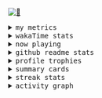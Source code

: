[![🐙](https://hits.seeyoufarm.com/api/count/incr/badge.svg?url=https%3A%2F%2Fgithub.com%2Fktnkk%2Fhit-counter&count_bg=%23070707&title_bg=%23070707&icon=&icon_color=%23E7E7E7&title=visitors&edge_flat=true)](https://hits.seeyoufarm.com)

<details>
  <summary> <samp>my metrics</samp></summary>
  
  <br>
  
 ![🐳](https://github.com/kkhys/kkhys/blob/main/github-metrics.svg)
  
  ***
</details>

<details>
  <summary> <samp>wakaTime stats</samp></summary>
  
  <br>
  
<!--START_SECTION:waka-->
![Code Time](http://img.shields.io/badge/Code%20Time-2%2C301%20hrs%201%20min-blue)

**🐱 My GitHub Data** 

> 📦 5.0 MB Used in GitHub's Storage 
 > 
> 🏆 78 Contributions in the Year 2024
 > 
> 💼 Opted to Hire
 > 
> 📜 9 Public Repositories 
 > 
> 🔑 23 Private Repositories 
 > 
**I'm an Early 🐤** 

```text
🌞 Morning                5685 commits        █████████░░░░░░░░░░░░░░░░   34.04 % 
🌆 Daytime                3477 commits        █████░░░░░░░░░░░░░░░░░░░░   20.82 % 
🌃 Evening                5805 commits        █████████░░░░░░░░░░░░░░░░   34.76 % 
🌙 Night                  1734 commits        ███░░░░░░░░░░░░░░░░░░░░░░   10.38 % 
```
📅 **I'm Most Productive on Sunday** 

```text
Monday                   2285 commits        ███░░░░░░░░░░░░░░░░░░░░░░   13.68 % 
Tuesday                  2464 commits        ████░░░░░░░░░░░░░░░░░░░░░   14.75 % 
Wednesday                2268 commits        ███░░░░░░░░░░░░░░░░░░░░░░   13.58 % 
Thursday                 2466 commits        ████░░░░░░░░░░░░░░░░░░░░░   14.77 % 
Friday                   2368 commits        ████░░░░░░░░░░░░░░░░░░░░░   14.18 % 
Saturday                 2365 commits        ████░░░░░░░░░░░░░░░░░░░░░   14.16 % 
Sunday                   2485 commits        ████░░░░░░░░░░░░░░░░░░░░░   14.88 % 
```


📊 **This Week I Spent My Time On** 

```text
🕑︎ Time Zone: Asia/Tokyo

💬 Programming Languages: 
Other                    34 hrs 18 mins      ███████████████████░░░░░░   77.03 % 
TypeScript               6 hrs 19 mins       ████░░░░░░░░░░░░░░░░░░░░░   14.21 % 
JSON                     1 hr 9 mins         █░░░░░░░░░░░░░░░░░░░░░░░░   02.61 % 
textmate                 44 mins             ░░░░░░░░░░░░░░░░░░░░░░░░░   01.68 % 
MDX                      40 mins             ░░░░░░░░░░░░░░░░░░░░░░░░░   01.53 % 

🔥 Editors: 
Chrome                   34 hrs 18 mins      ███████████████████░░░░░░   77.03 % 
WebStorm                 9 hrs 43 mins       █████░░░░░░░░░░░░░░░░░░░░   21.82 % 
Intellijidea             29 mins             ░░░░░░░░░░░░░░░░░░░░░░░░░   01.10 % 
DataGrip                 1 min               ░░░░░░░░░░░░░░░░░░░░░░░░░   00.04 % 

💻 Operating System: 
Mac                      44 hrs 31 mins      █████████████████████████   100.00 % 
```


 Last Updated on 2024/01/05 18:43:57 UTC
<!--END_SECTION:waka-->
  
  ***
</details>


<details>
  <summary> <samp>now playing</samp></summary>
  
  <br>
 
 [![🐟](https://spotify-github-profile.vercel.app/api/view?uid=31ryofms4dnv7mrohhepo4c4zgqu&cover_image=true&theme=default&show_offline=false&background_color=121212&bar_color=53b14f&bar_color_cover=false)](https://open.spotify.com/user/31ryofms4dnv7mrohhepo4c4zgqu)
  
  ***
</details>

<details>
  <summary> <samp>github readme stats</samp></summary>
  
  <br>
  
 <p align="left"> 
  <img alt="🐠" src="https://github-readme-stats.vercel.app/api?username=kkhys&count_private=true&show_icons=true&theme=dark&include_all_commits=true" />
  <img alt="🐟" src="https://github-readme-stats.vercel.app/api/top-langs/?username=kkhys&layout=compact&theme=dark&langs_count=10&hide=HTML,CSS,SCSS" />
</p>
  
  ***
</details>

<details>
  <summary> <samp>profile trophies</samp></summary>
  
  <br>
  
  [![🐬](https://github-profile-trophy.vercel.app/?username=kkhys&rank=SECRET,SSS,SS,S,AAA,AA,A&theme=darkhub&row=1&margin-w=10&no-bg=true)](https://github.com/ryo-ma/github-profile-trophy)
  
  ***
</details>

<details>
  <summary> <samp>summary cards</samp></summary>
  
  <br>
  
  ![🐋](https://github-profile-summary-cards.vercel.app/api/cards/profile-details?username=kkhys&theme=github_dark)
  ![🦑](https://github-profile-summary-cards.vercel.app/api/cards/repos-per-language?username=kkhys&theme=github_dark)
  ![🦭](https://github-profile-summary-cards.vercel.app/api/cards/most-commit-language?username=kkhys&theme=github_dark)
  ![🦀](https://github-profile-summary-cards.vercel.app/api/cards/stats?username=kkhys&theme=github_dark)
  ![🦈](https://github-profile-summary-cards.vercel.app/api/cards/productive-time?username=kkhys&theme=github_dark)
  
  ***
</details>

<details>
  <summary> <samp>streak stats</samp></summary>
  
  <br>
  
  [![🐠](http://github-readme-streak-stats.herokuapp.com?user=kkhys&theme=dark)](https://git.io/streak-stats)
  
  ***
</details>

<details>
  <summary> <samp>activity graph</samp></summary>
  
  <br>
  
  [![🐡](https://github-readme-activity-graph.vercel.app/graph?username=kkhys&theme=xcode)](https://github.com/ashutosh00710/github-readme-activity-graph)
  
  ***
</details>
